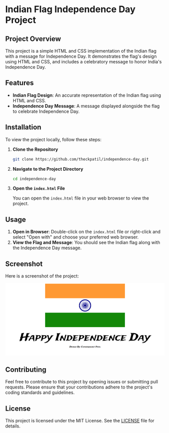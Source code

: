 # Indian Flag Independence Day Project

## Project Overview

This project is a simple HTML and CSS implementation of the Indian flag with a message for Independence Day. It demonstrates the flag's design using HTML and CSS, and includes a celebratory message to honor India's Independence Day.

## Features

- **Indian Flag Design**: An accurate representation of the Indian flag using HTML and CSS.
- **Independence Day Message**: A message displayed alongside the flag to celebrate Independence Day.

## Installation

To view the project locally, follow these steps:

1. **Clone the Repository**

   ```bash
   git clone https://github.com/theckpatil/independence-day.git
   ```

2. **Navigate to the Project Directory**

   ```bash
   cd independence-day
   ```

3. **Open the `index.html` File**

   You can open the `index.html` file in your web browser to view the project.

## Usage

1. **Open in Browser**: Double-click on the `index.html` file or right-click and select "Open with" and choose your preferred web browser.
2. **View the Flag and Message**: You should see the Indian flag along with the Independence Day message.

## Screenshot

Here is a screenshot of the project:

![Indian Flag Independence Day Project](demo.png)


## Contributing

Feel free to contribute to this project by opening issues or submitting pull requests. Please ensure that your contributions adhere to the project's coding standards and guidelines.

## License

This project is licensed under the MIT License. See the [LICENSE](LICENSE) file for details.
